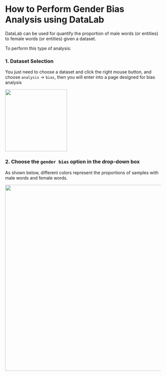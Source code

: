 # How to Perform Gender Bias Analysis using DataLab

DataLab can be used for quantify the proportion of male words (or entities) to female words (or entities) given a  dataset.

To perform this type of analysis:

### 1. Dataset Selection

You just need to choose a dataset and click the right mouse button, and choose `analysis` -> `bias`, then you will enter into a page designed for bias analysis

<img src="https://user-images.githubusercontent.com/59123869/155384702-9c7dc15b-036f-4ce4-906d-1258075dad8a.png" width="200"/>

### 2. Choose the `gender bias` option in the drop-down box

As shown below, different colors represent the proportions of samples with male words and female words.

<img src="https://user-images.githubusercontent.com/59123869/155390945-6bd2fed7-beca-4cb6-b5a6-380287562da5.png" width="600"/>
